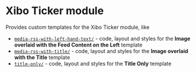 ﻿# Xibo Ticker module #

Provides custom templates for the Xibo Ticker module, like

* [`media-rss-with-left-hand-text/`](media-rss-with-left-hand-text/) - code, 
  layout and styles for the **Image overlaid with the Feed Content on the Left** 
  template
* [`media-rss-with-title/`](media-rss-with-title/) - code, layout and styles 
  for the **Image overlaid with the Title** template
* [`title-only/`](title-only/) - code, layout and styles for the **Title Only**
  template

